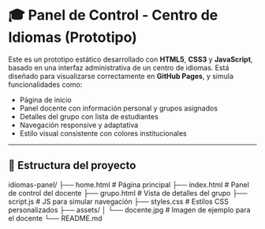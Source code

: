 # 🎓 Panel de Control - Centro de Idiomas (Prototipo)

Este es un prototipo estático desarrollado con **HTML5**, **CSS3** y **JavaScript**, basado en una interfaz administrativa de un centro de idiomas. Está diseñado para visualizarse correctamente en **GitHub Pages**, y simula funcionalidades como:

- Página de inicio
- Panel docente con información personal y grupos asignados
- Detalles del grupo con lista de estudiantes
- Navegación responsive y adaptativa
- Estilo visual consistente con colores institucionales

---

## 📁 Estructura del proyecto

idiomas-panel/
├── home.html # Página principal
├── index.html # Panel de control del docente
├── grupo.html # Vista de detalles del grupo
├── script.js # JS para simular navegación
├── styles.css # Estilos CSS personalizados
├── assets/
│ └── docente.jpg # Imagen de ejemplo para el docente
└── README.md